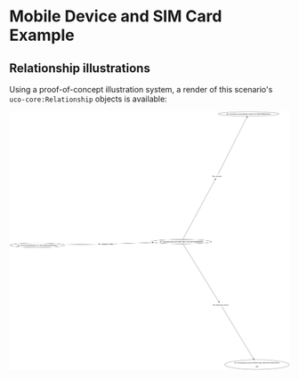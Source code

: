 # Mobile Device and SIM Card Example


## Relationship illustrations

Using a proof-of-concept illustration system, a render of this scenario's `uco-core:Relationship` objects is available:

![figures/mobile_device_and_sim_card-relationships.svg](figures/mobile_device_and_sim_card-relationships.svg)
